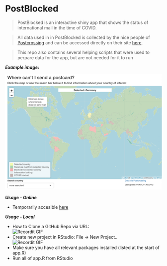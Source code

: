 # PostBlocked

> PostBlocked is an interactive shiny app that shows the status of international mail in the time of COVID.

> All data used in in PostBlocked is collected by the nice people of [Postcrossing](https://postcrossing.com) and can be accessed directly on their site [here](https://www.postcrossing.com/postal-monitor).

> This repo also contains several helping scripts that were used to perpare data for the app, but are not needed for it to run

***Example image:***

![hej](data/exampleImage.png)


***Usage - Online***
- Temporarily accesible [here](https://mettetron.shinyapps.io/PostBlockedv02/)

***Usage - Local***
- How to Clone  a GitHub Repo via URL: <br>
![Recordit GIF](http://g.recordit.co/IN6ZAuRlVt.gif)
- Create new project in RStudio: File -> New Project.. <br>
![Recordit GIF](http://g.recordit.co/X3IRdWw2K0.gif) 
- Make sure you have all relevant packages installed (listed at the start of app.R)
- Run all of app.R from RStudio
